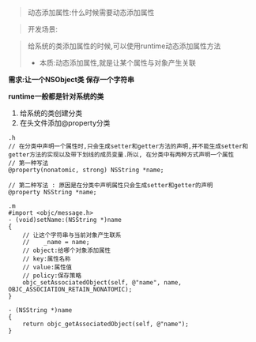 >动态添加属性:什么时候需要动态添加属性

>开发场景:

>给系统的类添加属性的时候,可以使用runtime动态添加属性方法
> - 本质:动态添加属性,就是让某个属性与对象产生关联

__需求:让一个NSObject类 保存一个字符串__

__runtime一般都是针对系统的类__

1. 给系统的类创建分类
2. 在头文件添加@property分类


```
.h
// 在分类中声明一个属性时,只会生成setter和getter方法的声明,并不能生成setter和getter方法的实现以及带下划线的成员变量.所以, 在分类中有两种方式声明一个属性
// 第一种写法
@property(nonatomic, strong) NSString *name;

// 第二种写法 : 原因是在分类中声明属性只会生成setter和getter的声明
@property NSString *name;

.m
#import <objc/message.h>
- (void)setName:(NSString *)name
{
    // 让这个字符串与当前对象产生联系
    //    _name = name;
    // object:给哪个对象添加属性
    // key:属性名称
    // value:属性值
    // policy:保存策略
    objc_setAssociatedObject(self, @"name", name, OBJC_ASSOCIATION_RETAIN_NONATOMIC);
}

- (NSString *)name
{
    return objc_getAssociatedObject(self, @"name");
}
```